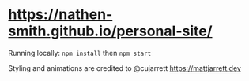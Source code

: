# https://nathen-smith.github.io/personal-site/
Running locally:
```npm install``` then ```npm start```

Styling and animations are credited to @cujarrett https://mattjarrett.dev
